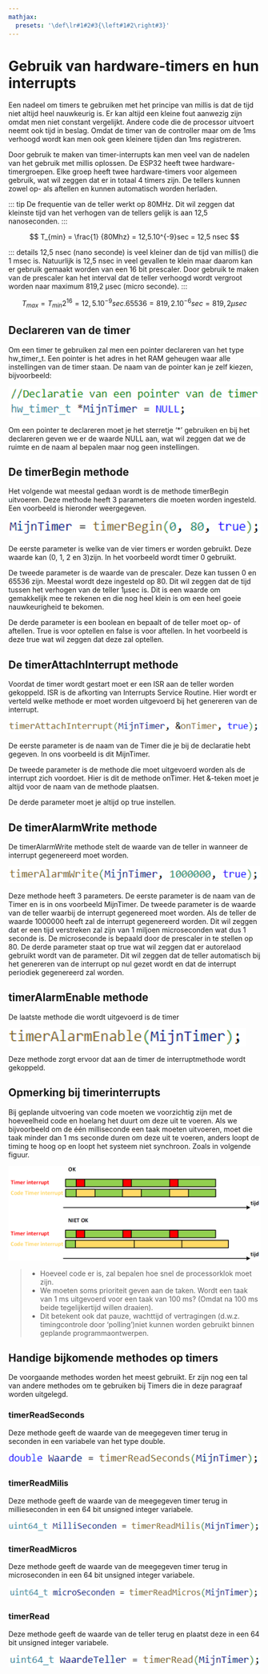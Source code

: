 ```yaml
---
mathjax:
  presets: '\def\lr#1#2#3{\left#1#2\right#3}'
---
```


# Gebruik van hardware-timers en hun interrupts

Een nadeel om timers te gebruiken met het principe van millis is dat de tijd niet altijd heel nauwkeurig is. Er kan altijd een kleine fout aanwezig zijn omdat men niet constant vergelijkt. Andere code die de processor uitvoert neemt ook tijd in beslag. Omdat de timer van de controller maar om de 1ms verhoogd wordt kan men ook geen kleinere tijden dan 1ms registreren.

Door gebruik te maken van timer-interrupts kan men veel van de nadelen van het gebruik met millis oplossen. De ESP32 heeft twee hardware-timergroepen. Elke groep heeft twee hardware-timers voor algemeen gebruik, wat wil zeggen dat er in totaal 4 timers zijn. De tellers kunnen zowel op- als aftellen en kunnen automatisch worden herladen. 

::: tip
De frequentie van de teller werkt op 80MHz. Dit wil zeggen dat kleinste tijd van het verhogen van de tellers gelijk is aan 12,5 nanoseconden.
:::

$$ T_{min} = \frac{1} {80Mhz} = 12,5.10^{-9}sec = 12,5 nsec $$

::: details
12,5 nsec (nano seconde) is veel kleiner dan de tijd van millis() die 1 msec is. Natuurlijk is 12,5 nsec in veel gevallen te klein maar daarom kan er gebruik gemaakt worden van een 16 bit prescaler. Door gebruik te maken van de prescaler kan het interval dat de teller verhoogd wordt vergroot worden naar maximum 819,2 μsec (micro seconde).
:::

$$ T_{max} = T_{min}2^{16} = 12,5.10^{-9}sec.65536 = 819,2.10^{-6}sec = 819,2 µsec $$

## Declareren van de timer

Om een timer te gebruiken zal men een pointer declareren van het type hw_timer_t. Een pointer is het adres in het RAM geheugen waar alle instellingen van de timer staan. De naam van de pointer kan je zelf kiezen, bijvoorbeeld:

![Declareren van een timer.](./images/decl.png)

Om een pointer te declareren moet je het sterretje ‘*’ gebruiken en bij het declareren geven we er de waarde NULL aan, wat wil zeggen dat we de ruimte en de naam al bepalen maar nog geen instellingen.

## De timerBegin methode

Het volgende wat meestal gedaan wordt is de methode timerBegin uitvoeren. Deze methode heeft 3 parameters die moeten worden ingesteld. Een voorbeeld is hieronder weergegeven.

![Declareren van een timer.](./images/begin.png)

De eerste parameter is welke van de vier timers er worden gebruikt. Deze waarde kan (0, 1, 2 en 3)zijn. In het voorbeeld wordt timer 0 gebruikt.

De tweede parameter is de waarde van de prescaler. Deze kan tussen 0 en 65536 zijn. Meestal wordt deze ingesteld op 80. Dit wil zeggen dat de tijd tussen het verhogen van de teller 1μsec is. Dit is een waarde om gemakkelijk mee te rekenen en die nog heel klein is om een heel goeie nauwkeurigheid te bekomen.

De derde parameter is een boolean en bepaalt of de teller moet op- of aftellen. True is voor optellen en false is voor aftellen. In het voorbeeld is deze true wat wil zeggen dat deze zal optellen.

## De timerAttachInterrupt methode

Voordat de timer wordt gestart moet er een ISR aan de teller worden gekoppeld. ISR is de afkorting van Interrupts Service Routine. Hier wordt er verteld welke methode er moet worden uitgevoerd bij het genereren van de interrupt.

![De timerAttachInterrupt-methode.](./images/isr.png)

De eerste parameter is de naam van de Timer die je bij de declaratie hebt gegeven. In ons voorbeeld is dit MijnTimer.

De tweede parameter is de methode die moet uitgevoerd worden als de interrupt zich voordoet. Hier is dit de methode onTimer. Het &-teken moet je altijd voor de naam van de methode plaatsen.

De derde parameter moet je altijd op true instellen.

## De timerAlarmWrite methode

De timerAlarmWrite methode stelt de waarde van de teller in wanneer de interrupt gegenereerd moet worden.

![De timerAlarmWrite-methode.](./images/methode.png)

Deze methode heeft 3 parameters. De eerste parameter is de naam van de Timer en is in ons voorbeeld MijnTimer.
De tweede parameter is de waarde van de teller waarbij de interrupt gegenereed moet worden. Als de teller de waarde 1000000 heeft zal de interrupt gegenereerd worden. Dit wil zeggen dat er een tijd verstreken zal zijn van 1 miljoen microseconden wat dus 1 seconde is. De microseconde is bepaald door de prescaler in te stellen op 80.
De derde parameter staat op true wat wil zeggen dat er autorelaod gebruikt wordt van de parameter. Dit wil zeggen dat de teller automatisch bij het genereren van de interrupt op nul gezet wordt en dat de interrupt periodiek gegenereerd zal worden.

## timerAlarmEnable methode

De laatste methode die wordt uitgevoerd is de timer

![De timerAlarmEnable-methode.](./images/enable.png)

Deze methode zorgt ervoor dat aan de timer de interruptmethode wordt gekoppeld.

## Opmerking bij timerinterrupts

Bij geplande uitvoering van code moeten we voorzichtig zijn met de hoeveelheid code en hoelang het duurt om deze uit te voeren.
Als we bijvoorbeeld om de één milliseconde een taak moeten uitvoeren, moet die taak minder dan 1 ms seconde duren om deze uit te voeren, anders loopt de timing te hoog op en loopt het systeem niet synchroon. Zoals in volgende figuur.

![Opletten met timers en de hoeveelheid code die uitgevoerd moet worden.](./images/timer.png)

>- Hoeveel code er is, zal bepalen hoe snel de processorklok moet zijn.
>- We moeten soms prioriteit geven aan de taken. Wordt een taak van 1 ms uitgevoerd voor een taak van 100 ms? (Omdat na 100 ms beide tegelijkertijd willen draaien).
>- Dit betekent ook dat pauze, wachttijd of vertragingen (d.w.z. timingcontrole door ‘polling’)niet kunnen worden gebruikt binnen geplande programmaontwerpen.

## Handige bijkomende methodes op timers

De voorgaande methodes worden het meest gebruikt. Er zijn nog een tal van andere methodes om te gebruiken bij Timers die in deze paragraaf worden uitgelegd.

### timerReadSeconds

Deze methode geeft de waarde van de meegegeven timer terug in seconden in een variabele van het type double.

![De timerReadSecond methode.](./images/tRead.png)

### timerReadMilis

Deze methode geeft de waarde van de meegegeven timer terug in millieseconden in een 64 bit unsigned integer variabele.

![De timerReadMilis methode.](./images/tRead2.png)

### timerReadMicros

Deze methode geeft de waarde van de meegegeven timer terug in microseconden in een 64 bit unsigned integer variabele.

![De timerReadMicros methode.](./images/microS.png)

### timerRead

Deze methode geeft de waarde van de teller terug en plaatst deze in een 64 bit unsigned integer variabele.

![De timerRead methode.](./images/timerRead.png)


